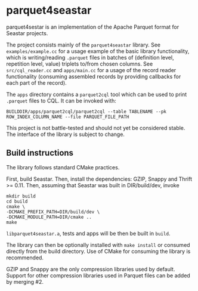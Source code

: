 # parquet4seastar

parquet4sestar is an implementation of the Apache Parquet format
for Seastar projects.

The project consists mainly of the `parquet4seastar` library.
See `examples/example.cc` for a usage example of the basic library
functionality, which is writing/reading `.parquet` files in batches of
(definition level, repetition level, value) triplets to/from chosen columns.
See `src/cql_reader.cc` and `apps/main.cc` for a usage of the record reader
functionality (consuming assembled records by providing callbacks for each part
of the record).

The `apps` directory contains a `parquet2cql` tool which can be used to
print `.parquet` files to CQL. It can be invoked with:
```
BUILDDIR/apps/parquet2cql/parquet2cql --table TABLENAME --pk ROW_INDEX_COLUMN_NAME --file PARQUET_FILE_PATH
```

This project is not battle-tested and should not yet be considered stable.
The interface of the library is subject to change.

## Build instructions

The library follows standard CMake practices.

First, build Seastar.
Then, install the dependencies: GZIP, Snappy and Thrift >= 0.11.
Then, assuming that Seastar was built in DIR/build/dev, invoke
```
mkdir build
cd build
cmake \
-DCMAKE_PREFIX_PATH=DIR/build/dev \
-DCMAKE_MODULE_PATH=DIR/cmake ..
make
```

`libparquet4seastar.a`, tests and apps will be then be built in `build`.

The library can then be optionally installed with `make install` or consumed
directly from the build directory. Use of CMake for consuming the library
is recommended.

GZIP and Snappy are the only compression libraries used by default.
Support for other compression libraries used in Parquet files
can be added by merging #2.
